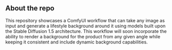 ## About the repo
This repository showcases a ComfyUI workflow that can take any image as input and generate a lifestyle background around it using models built upon the Stable Diffusion 1.5 architecture. This workflow will soon incorporate the ability to render a background for the product from any given angle while keeping it consistent and include dynamic background capabilities.  
